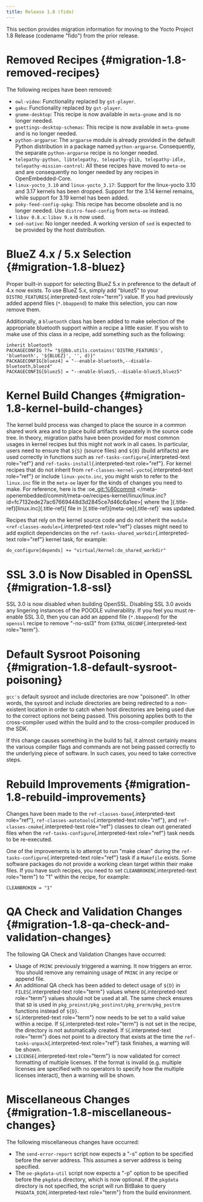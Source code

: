 ```yaml
---
title: Release 1.8 (fido)
---
```

This section provides migration information for moving to the Yocto Project 1.8 Release (codename \"fido\") from the prior release.

# Removed Recipes {#migration-1.8-removed-recipes}

The following recipes have been removed:

- `owl-video`: Functionality replaced by `gst-player`.
- `gaku`: Functionality replaced by `gst-player`.
- `gnome-desktop`: This recipe is now available in `meta-gnome` and is no longer needed.
- `gsettings-desktop-schemas`: This recipe is now available in `meta-gnome` and is no longer needed.
- `python-argparse`: The `argparse` module is already provided in the default Python distribution in a package named `python-argparse`. Consequently, the separate `python-argparse` recipe is no longer needed.
- `telepathy-python, libtelepathy, telepathy-glib, telepathy-idle, telepathy-mission-control`: All these recipes have moved to `meta-oe` and are consequently no longer needed by any recipes in OpenEmbedded-Core.
- `linux-yocto_3.10` and `linux-yocto_3.17`: Support for the linux-yocto 3.10 and 3.17 kernels has been dropped. Support for the 3.14 kernel remains, while support for 3.19 kernel has been added.
- `poky-feed-config-opkg`: This recipe has become obsolete and is no longer needed. Use `distro-feed-config` from `meta-oe` instead.
- `libav 0.8.x`: `libav 9.x` is now used.
- `sed-native`: No longer needed. A working version of `sed` is expected to be provided by the host distribution.

# BlueZ 4.x / 5.x Selection {#migration-1.8-bluez}

Proper built-in support for selecting BlueZ 5.x in preference to the default of 4.x now exists. To use BlueZ 5.x, simply add \"bluez5\" to your `DISTRO_FEATURES`{.interpreted-text role="term"} value. If you had previously added append files (`*.bbappend`) to make this selection, you can now remove them.

Additionally, a `bluetooth` class has been added to make selection of the appropriate bluetooth support within a recipe a little easier. If you wish to make use of this class in a recipe, add something such as the following:

```
inherit bluetooth
PACKAGECONFIG ??= "${@bb.utils.contains('DISTRO_FEATURES', 'bluetooth', '${BLUEZ}', '', d)}"
PACKAGECONFIG[bluez4] = "--enable-bluetooth,--disable-bluetooth,bluez4"
PACKAGECONFIG[bluez5] = "--enable-bluez5,--disable-bluez5,bluez5"
```

# Kernel Build Changes {#migration-1.8-kernel-build-changes}

The kernel build process was changed to place the source in a common shared work area and to place build artifacts separately in the source code tree. In theory, migration paths have been provided for most common usages in kernel recipes but this might not work in all cases. In particular, users need to ensure that `${S}` (source files) and `${B}` (build artifacts) are used correctly in functions such as `ref-tasks-configure`{.interpreted-text role="ref"} and `ref-tasks-install`{.interpreted-text role="ref"}. For kernel recipes that do not inherit from `ref-classes-kernel-yocto`{.interpreted-text role="ref"} or include `linux-yocto.inc`, you might wish to refer to the `linux.inc` file in the `meta-oe` layer for the kinds of changes you need to make. For reference, here is the :oe\_[git:%60commit](git:%60commit) \</meta-openembedded/commit/meta-oe/recipes-kernel/linux/linux.inc?id=fc7132ede27ac67669448d3d2845ce7d46c6a1ee\>[ where the ]{.title-ref}[linux.inc]{.title-ref}[ file in ]{.title-ref}[meta-oe]{.title-ref}\` was updated.

Recipes that rely on the kernel source code and do not inherit the `module <ref-classes-module>`{.interpreted-text role="ref"} classes might need to add explicit dependencies on the `ref-tasks-shared_workdir`{.interpreted-text role="ref"} kernel task, for example:

```
do_configure[depends] += "virtual/kernel:do_shared_workdir"
```

# SSL 3.0 is Now Disabled in OpenSSL {#migration-1.8-ssl}

SSL 3.0 is now disabled when building OpenSSL. Disabling SSL 3.0 avoids any lingering instances of the POODLE vulnerability. If you feel you must re-enable SSL 3.0, then you can add an append file (`*.bbappend`) for the `openssl` recipe to remove \"-no-ssl3\" from `EXTRA_OECONF`{.interpreted-text role="term"}.

# Default Sysroot Poisoning {#migration-1.8-default-sysroot-poisoning}

`gcc's` default sysroot and include directories are now \"poisoned\". In other words, the sysroot and include directories are being redirected to a non-existent location in order to catch when host directories are being used due to the correct options not being passed. This poisoning applies both to the cross-compiler used within the build and to the cross-compiler produced in the SDK.

If this change causes something in the build to fail, it almost certainly means the various compiler flags and commands are not being passed correctly to the underlying piece of software. In such cases, you need to take corrective steps.

# Rebuild Improvements {#migration-1.8-rebuild-improvements}

Changes have been made to the `ref-classes-base`{.interpreted-text role="ref"}, `ref-classes-autotools`{.interpreted-text role="ref"}, and `ref-classes-cmake`{.interpreted-text role="ref"} classes to clean out generated files when the `ref-tasks-configure`{.interpreted-text role="ref"} task needs to be re-executed.

One of the improvements is to attempt to run \"make clean\" during the `ref-tasks-configure`{.interpreted-text role="ref"} task if a `Makefile` exists. Some software packages do not provide a working clean target within their make files. If you have such recipes, you need to set `CLEANBROKEN`{.interpreted-text role="term"} to \"1\" within the recipe, for example:

```
CLEANBROKEN = "1"
```

# QA Check and Validation Changes {#migration-1.8-qa-check-and-validation-changes}

The following QA Check and Validation Changes have occurred:

- Usage of `PRINC` previously triggered a warning. It now triggers an error. You should remove any remaining usage of `PRINC` in any recipe or append file.
- An additional QA check has been added to detect usage of `${D}` in `FILES`{.interpreted-text role="term"} values where `D`{.interpreted-text role="term"} values should not be used at all. The same check ensures that `$D` is used in `pkg_preinst/pkg_postinst/pkg_prerm/pkg_postrm` functions instead of `${D}`.
- `S`{.interpreted-text role="term"} now needs to be set to a valid value within a recipe. If `S`{.interpreted-text role="term"} is not set in the recipe, the directory is not automatically created. If `S`{.interpreted-text role="term"} does not point to a directory that exists at the time the `ref-tasks-unpack`{.interpreted-text role="ref"} task finishes, a warning will be shown.
- `LICENSE`{.interpreted-text role="term"} is now validated for correct formatting of multiple licenses. If the format is invalid (e.g. multiple licenses are specified with no operators to specify how the multiple licenses interact), then a warning will be shown.

# Miscellaneous Changes {#migration-1.8-miscellaneous-changes}

The following miscellaneous changes have occurred:

- The `send-error-report` script now expects a \"-s\" option to be specified before the server address. This assumes a server address is being specified.
- The `oe-pkgdata-util` script now expects a \"-p\" option to be specified before the `pkgdata` directory, which is now optional. If the `pkgdata` directory is not specified, the script will run BitBake to query `PKGDATA_DIR`{.interpreted-text role="term"} from the build environment.
